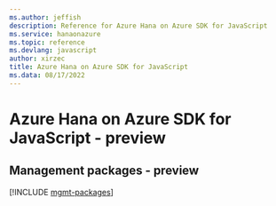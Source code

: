 ```yaml
---
ms.author: jeffish
description: Reference for Azure Hana on Azure SDK for JavaScript
ms.service: hanaonazure
ms.topic: reference
ms.devlang: javascript
author: xirzec
title: Azure Hana on Azure SDK for JavaScript
ms.data: 08/17/2022
---
```

# Azure Hana on Azure SDK for JavaScript - preview

## Management packages - preview
[!INCLUDE [mgmt-packages](hana-on-azure-mgmt-index.md)]